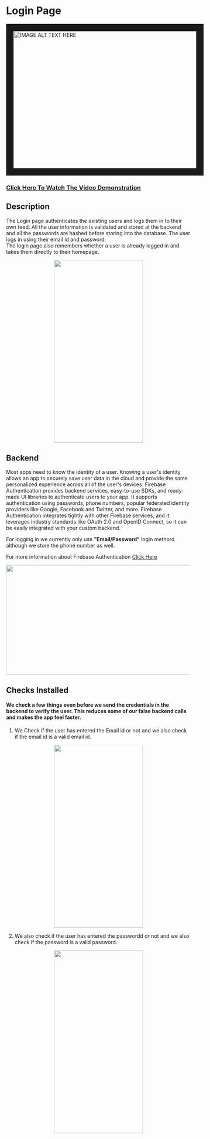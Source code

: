 # Login Page


<a href="https://www.youtube.com/watch?v=fQOQCK0wCHc" target="_blank"><img src="http://img.youtube.com/vi/fQOQCK0wCHc/hqdefault.jpg" alt="IMAGE ALT TEXT HERE" width="500" height="375" border="20" />

 
[<h3>Click Here To Watch The Video Demonstration</h3>](https://www.youtube.com/watch?v=fQOQCK0wCHc)

## Description 
The Login page authenticates the existing users and logs them in to their own feed. All the user information is validated and stored at the backend and all the passwords are hashed before storing into the database. The user logs in using their email id and password. <br>
The login page also remembers whether a user is already logged in and takes them directly to their homepage.

<p align="center">
<img width="243" height="500" src="https://user-images.githubusercontent.com/53811147/122665029-80d16800-d1c2-11eb-88c3-d4251e4ebe44.jpg"> 
</p>

## Backend 
Most apps need to know the identity of a user. Knowing a user's identity allows an app to securely save user data in the cloud and provide the same personalized experience across all of the user's devices.
Firebase Authentication provides backend services, easy-to-use SDKs, and ready-made UI libraries to authenticate users to your app. It supports authentication using passwords, phone numbers, popular federated identity providers like Google, Facebook and Twitter, and more.
Firebase Authentication integrates tightly with other Firebase services, and it leverages industry standards like OAuth 2.0 and OpenID Connect, so it can be easily integrated with your custom backend. <br>

For logging in we currently only use **"Email/Password"** login methord although we store the phone number as well. <br>

For more information about Firebase Authentication [Click Here](https://firebase.google.com/docs/auth?authuser=1)
 
<p align="center">
 <img   width="600" height="300" src="https://user-images.githubusercontent.com/53811147/122667056-7a48ed80-d1ce-11eb-8f11-782fb2900e53.PNG"> 
</p>


## Checks Installed
#### We check a few things even before we send the credentials in the backend to verify the user. This reduces some of our false backend calls and makes the app feel faster.
1. We Check if the user has entered the Email id or not and we also check if the email id is a valid email id.
<p align="center">
 <img  width="243" height="500" src="https://user-images.githubusercontent.com/53811147/122667322-dceeb900-d1cf-11eb-9221-c87c843b5e3e.jpg"> 
</p>

2. We also check if the user has entered the passwordd or not and we also check if the password is a valid password.
<p align="center">
<img  width="243" height="500" src="https://user-images.githubusercontent.com/53811147/122665690-4ec20500-d1c6-11eb-8071-6c0c7eb16ed8.jpg"> 
</p>



